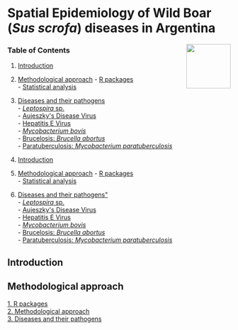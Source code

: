# Spatial Epidemiology of Wild Boar (*Sus scrofa*) diseases in Argentina

<img src="https://user-images.githubusercontent.com/20196847/82152923-d78ba600-983a-11ea-9bfc-2a9115a029f5.jpg" height="100" width="100" img align="right">

### Table of Contents

1. [Introduction](#introduction)

2. [Methodological approach](#methodological-approach)
        -   [R packages](#r-packages)  
        -   [Statistical analysis](#statistical-analysis)    

3. [Diseases and their pathogens](#diseases-and-their-pathogens)  
        - [*Leptospira* sp.](#leptospira-sp.)  
        - [Aujeszky's Disease Virus](#aujeszky's-disease-virus)  
        - [Hepatitis E Virus](#hepatitis-e-virus)  
        - [*Mycobacterium bovis*](#mycobacterium-bovis)  
        - [Brucelosis: *Brucella abortus*](#brucelosis)  
        - [Paratuberculosis: *Mycobacterium paratuberculosis*](#paratuebrculosis)

1. [Introduction](#introduction)

2. [Methodological approach](#methodological-approach)
        - [R packages](#r-packages)             
        - [Statistical analysis](#statistical-analysis)    

3. [Diseases and their pathogens"](#diseases-and-their-pathogens)  
        - [*Leptospira* sp.](#leptospira-sp.)  
        - [Aujeszky's Disease Virus](#aujeszky's-disease-virus)  
        - [Hepatitis E Virus](#hepatitis-e-virus)  
        - [*Mycobacterium bovis*](#mycobacterium-bovis)  
        - [Brucelosis: *Brucella abortus*](#brucelosis)  
        - [Paratuberculosis: *Mycobacterium paratuberculosis*](#paratuebrculosis)



Introduction
------------



    


Methodological approach
----------

[1. R packages](./R_packages/rpackages.Rmd)  
[2. Methodological approach](./Methods/Methods.Rmd)  
[3. Diseases and their pathogens](./Variables/README.md)  

